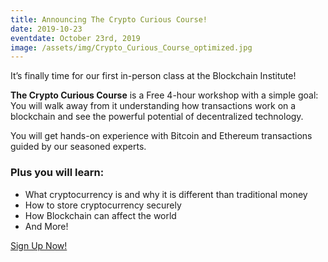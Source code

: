 ```yaml
---
title: Announcing The Crypto Curious Course!
date: 2019-10-23
eventdate: October 23rd, 2019
image: /assets/img/Crypto_Curious_Course_optimized.jpg
---
```

<p>It’s finally time for our first in-person class at the Blockchain Institute!</p> 

<p><b>The Crypto Curious Course</b> is a Free 4-hour workshop with a simple goal: You will walk away from it understanding how transactions work on a blockchain and see the powerful potential of decentralized technology.</p>

<p>You will get hands-on experience with Bitcoin and Ethereum transactions guided by our seasoned experts.</p>

<h3>Plus you will learn:</h3>
<ul>
  <li>What cryptocurrency is and why it is different than traditional money</li>
  <li>How to store cryptocurrency securely</li>
  <li>How Blockchain can affect the world</li>
  <li>And More!</li>
</ul> 

<a href="https://weteachblockchain.org/crypto-curious/" target="_blank">Sign Up Now!</a>
